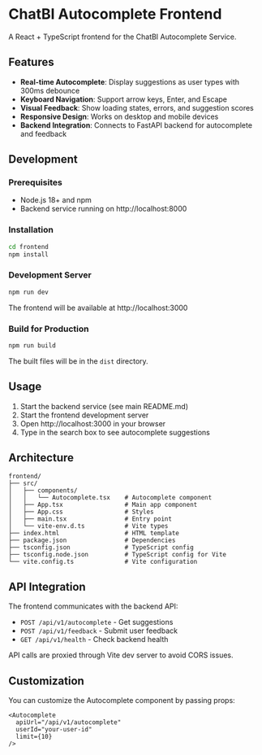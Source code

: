 # ChatBI Autocomplete Frontend

A React + TypeScript frontend for the ChatBI Autocomplete Service.

## Features

- **Real-time Autocomplete**: Display suggestions as user types with 300ms debounce
- **Keyboard Navigation**: Support arrow keys, Enter, and Escape
- **Visual Feedback**: Show loading states, errors, and suggestion scores
- **Responsive Design**: Works on desktop and mobile devices
- **Backend Integration**: Connects to FastAPI backend for autocomplete and feedback

## Development

### Prerequisites

- Node.js 18+ and npm
- Backend service running on http://localhost:8000

### Installation

```bash
cd frontend
npm install
```

### Development Server

```bash
npm run dev
```

The frontend will be available at http://localhost:3000

### Build for Production

```bash
npm run build
```

The built files will be in the `dist` directory.

## Usage

1. Start the backend service (see main README.md)
2. Start the frontend development server
3. Open http://localhost:3000 in your browser
4. Type in the search box to see autocomplete suggestions

## Architecture

```
frontend/
├── src/
│   ├── components/
│   │   └── Autocomplete.tsx    # Autocomplete component
│   ├── App.tsx                 # Main app component
│   ├── App.css                 # Styles
│   ├── main.tsx                # Entry point
│   └── vite-env.d.ts           # Vite types
├── index.html                  # HTML template
├── package.json                # Dependencies
├── tsconfig.json               # TypeScript config
├── tsconfig.node.json          # TypeScript config for Vite
└── vite.config.ts              # Vite configuration
```

## API Integration

The frontend communicates with the backend API:

- `POST /api/v1/autocomplete` - Get suggestions
- `POST /api/v1/feedback` - Submit user feedback
- `GET /api/v1/health` - Check backend health

API calls are proxied through Vite dev server to avoid CORS issues.

## Customization

You can customize the Autocomplete component by passing props:

```tsx
<Autocomplete
  apiUrl="/api/v1/autocomplete"
  userId="your-user-id"
  limit={10}
/>
```
